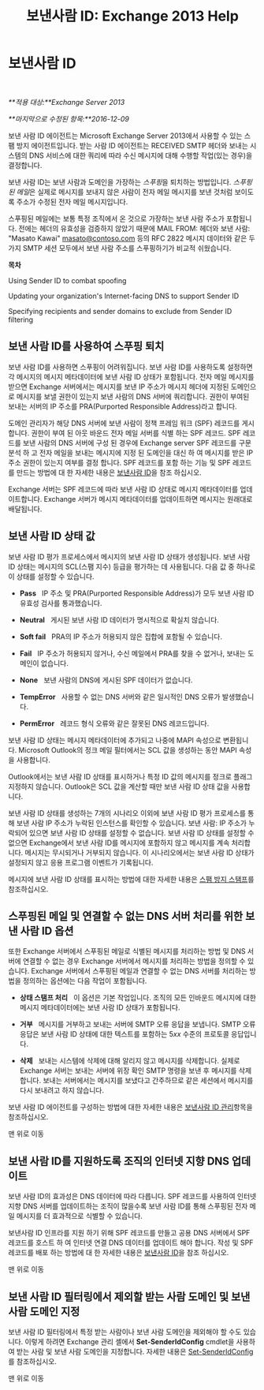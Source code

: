 ﻿---
title: '보낸사람 ID: Exchange 2013 Help'
TOCTitle: 보낸사람 ID
ms:assetid: 0f628f83-df8c-43fb-bf49-7aaa9ec69ab1
ms:mtpsurl: https://technet.microsoft.com/ko-kr/library/Aa996295(v=EXCHG.150)
ms:contentKeyID: 50482486
ms.date: 05/22/2018
mtps_version: v=EXCHG.150
ms.translationtype: MT
---

# 보낸사람 ID

 

_**적용 대상:**Exchange Server 2013_

_**마지막으로 수정된 항목:**2016-12-09_

보낸 사람 ID 에이전트는 Microsoft Exchange Server 2013에서 사용할 수 있는 스팸 방지 에이전트입니다. 받는 사람 ID 에이전트는 RECEIVED SMTP 헤더와 보내는 시스템의 DNS 서비스에 대한 쿼리에 따라 수신 메시지에 대해 수행할 작업(있는 경우)을 결정합니다.

보낸 사람 ID는 보낸 사람과 도메인을 가장하는 *스푸핑*을 퇴치하는 방법입니다. *스푸핑된 메일*은 실제로 메시지를 보내지 않은 사람이 전자 메일 메시지를 보낸 것처럼 보이도록 주소가 수정된 전자 메일 메시지입니다.

스푸핑된 메일에는 보통 특정 조직에서 온 것으로 가장하는 보낸 사람 주소가 포함됩니다. 전에는 헤더의 유효성을 검증하지 않았기 때문에 MAIL FROM: 헤더와 보낸 사람: "Masato Kawai" masato@contoso.com 등의 RFC 2822 메시지 데이터와 같은 두 가지 SMTP 세션 모두에서 보낸 사람 주소를 스푸핑하기가 비교적 쉬웠습니다.

**목차**

Using Sender ID to combat spoofing

Updating your organization's Internet-facing DNS to support Sender ID

Specifying recipients and sender domains to exclude from Sender ID filtering

## 보낸 사람 ID를 사용하여 스푸핑 퇴치

보낸 사람 ID를 사용하면 스푸핑이 어려워집니다. 보낸 사람 ID를 사용하도록 설정하면 각 메시지의 메시지 메타데이터에 보낸 사람 ID 상태가 포함됩니다. 전자 메일 메시지를 받으면 Exchange 서버에서는 메시지를 보낸 IP 주소가 메시지 헤더에 지정된 도메인으로 메시지를 보낼 권한이 있는지 보낸 사람의 DNS 서버에 쿼리합니다. 권한이 부여된 보내는 서버의 IP 주소를 PRA(Purported Responsible Address)라고 합니다.

도메인 관리자가 해당 DNS 서버에 보낸 사람이 정책 프레임 워크 (SPF) 레코드를 게시 합니다. 권한이 부여 된 아웃 바운드 전자 메일 서버를 식별 하는 SPF 레코드. SPF 레코드를 보낸 사람의 DNS 서버에 구성 된 경우에 Exchange server SPF 레코드를 구문 분석 하 고 전자 메일을 보내는 메시지에 지정 된 도메인을 대신 하 여 메시지를 받은 IP 주소 권한이 있는지 여부를 결정 합니다. SPF 레코드를 포함 하는 기능 및 SPF 레코드를 만드는 방법에 대 한 자세한 내용은 [보낸사람 ID](https://go.microsoft.com/fwlink/p/?linkid=50977)을 참조 하십시오.

Exchange 서버는 SPF 레코드에 따라 보낸 사람 ID 상태로 메시지 메타데이터를 업데이트합니다. Exchange 서버가 메시지 메타데이터를 업데이트하면 메시지는 원래대로 배달됩니다.

## 보낸 사람 ID 상태 값

보낸 사람 ID 평가 프로세스에서 메시지의 보낸 사람 ID 상태가 생성됩니다. 보낸 사람 ID 상태는 메시지의 SCL(스팸 지수) 등급을 평가하는 데 사용됩니다. 다음 값 중 하나로 이 상태를 설정할 수 있습니다.

  - **Pass**   IP 주소 및 PRA(Purported Responsible Address)가 모두 보낸 사람 ID 유효성 검사를 통과했습니다.

  - **Neutral**   게시된 보낸 사람 ID 데이터가 명시적으로 확실치 않습니다.

  - **Soft fail**   PRA의 IP 주소가 허용되지 않은 집합에 포함될 수 있습니다.

  - **Fail**   IP 주소가 허용되지 않거나, 수신 메일에서 PRA를 찾을 수 없거나, 보내는 도메인이 없습니다.

  - **None**   보낸 사람의 DNS에 게시된 SPF 데이터가 없습니다.

  - **TempError**   사용할 수 없는 DNS 서버와 같은 일시적인 DNS 오류가 발생했습니다.

  - **PermError**   레코드 형식 오류와 같은 잘못된 DNS 레코드입니다.

보낸 사람 ID 상태는 메시지 메타데이터에 추가되고 나중에 MAPI 속성으로 변환됩니다. Microsoft Outlook의 정크 메일 필터에서는 SCL 값을 생성하는 동안 MAPI 속성을 사용합니다.

Outlook에서는 보낸 사람 ID 상태를 표시하거나 특정 ID 값의 메시지를 정크로 플래그 지정하지 않습니다. Outlook은 SCL 값을 계산할 때만 보낸 사람 ID 상태 값을 사용합니다.

보낸 사람 ID 상태를 생성하는 7개의 시나리오 이외에 보낸 사람 ID 평가 프로세스를 통해 보낸 사람 IP 주소가 누락된 인스턴스를 확인할 수 있습니다. 보낸 사람: IP 주소가 누락되어 있으면 보낸 사람 ID 상태를 설정할 수 없습니다. 보낸 사람 ID 상태를 설정할 수 없으면 Exchange에서 보낸 사람 ID를 메시지에 포함하지 않고 메시지를 계속 처리합니다. 메시지는 무시되거나 거부되지 않습니다. 이 시나리오에서는 보낸 사람 ID 상태가 설정되지 않고 응용 프로그램 이벤트가 기록됩니다.

메시지에 보낸 사람 ID 상태를 표시하는 방법에 대한 자세한 내용은 [스팸 방지 스탬프](anti-spam-stamps-exchange-2013-help.md)를 참조하십시오.

## 스푸핑된 메일 및 연결할 수 없는 DNS 서버 처리를 위한 보낸 사람 ID 옵션

또한 Exchange 서버에서 스푸핑된 메일로 식별된 메시지를 처리하는 방법 및 DNS 서버에 연결할 수 없는 경우 Exchange 서버에서 메시지를 처리하는 방법을 정의할 수 있습니다. Exchange 서버에서 스푸핑된 메일과 연결할 수 없는 DNS 서버를 처리하는 방법을 정의하는 옵션에는 다음 작업이 포함됩니다.

  - **상태 스탬프 처리**   이 옵션은 기본 작업입니다. 조직의 모든 인바운드 메시지에 대한 메시지 메타데이터에는 보낸 사람 ID 상태가 포함됩니다.

  - **거부**   메시지를 거부하고 보내는 서버에 SMTP 오류 응답을 보냅니다. SMTP 오류 응답은 보낸 사람 ID 상태에 대한 텍스트를 포함하는 5*xx* 수준의 프로토콜 응답입니다.

  - **삭제**   보내는 시스템에 삭제에 대해 알리지 않고 메시지를 삭제합니다. 실제로 Exchange 서버는 보내는 서버에 위장 확인 SMTP 명령을 보낸 후 메시지를 삭제합니다. 보내는 서버에서는 메시지를 보냈다고 간주하므로 같은 세션에서 메시지를 다시 보내려고 하지 않습니다.

보낸 사람 ID 에이전트를 구성하는 방법에 대한 자세한 내용은 [보낸사람 ID 관리](manage-sender-id-exchange-2013-help.md)항목을 참조하십시오.

맨 위로 이동

## 보낸 사람 ID를 지원하도록 조직의 인터넷 지향 DNS 업데이트

보낸 사람 ID의 효과성은 DNS 데이터에 따라 다릅니다. SPF 레코드를 사용하여 인터넷 지향 DNS 서버를 업데이트하는 조직이 많을수록 보낸 사람 ID를 통해 스푸핑된 전자 메일 메시지를 더 효과적으로 식별할 수 있습니다.

보낸사람 ID 인프라를 지원 하기 위해 SPF 레코드를 만들고 공용 DNS 서버에서 SPF 레코드를 호스트 하 여 인터넷 연결 DNS 데이터를 업데이트 해야 합니다. 작성 및 SPF 레코드를 배포 하는 방법에 대 한 자세한 내용은 [보낸사람 ID](https://go.microsoft.com/fwlink/p/?linkid=50977)을 참조 하십시오.

맨 위로 이동

## 보낸 사람 ID 필터링에서 제외할 받는 사람 도메인 및 보낸 사람 도메인 지정

보낸 사람 ID 필터링에서 특정 받는 사람이나 보낸 사람 도메인을 제외해야 할 수도 있습니다. 이렇게 하려면 Exchange 관리 셸에서 **Set-SenderIdConfig** cmdlet을 사용하여 받는 사람 및 보낸 사람 도메인을 지정합니다. 자세한 내용은 [Set-SenderIdConfig](https://technet.microsoft.com/ko-kr/library/aa998859\(v=exchg.150\))를 참조하십시오.

맨 위로 이동

